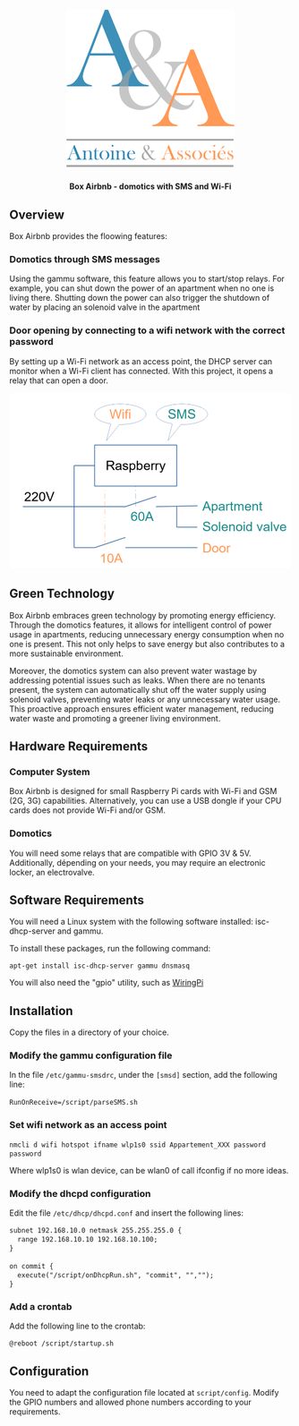 <h1 align="center">
  <br>
  <a href="https://www.associés.fr"><img src="doc/logo.png" alt="Antoine & Associés" width="300"></a>
</h1>

<h4 align="center">Box Airbnb - domotics with SMS and Wi-Fi</h4>

## Overview

Box Airbnb provides the floowing features:

### Domotics through SMS messages

Using the gammu software, this feature allows you to start/stop relays. For example, you can shut down the power of an apartment when no one is living there. Shutting down the power can also trigger the shutdown of water by placing an solenoid valve in the apartment 

### Door opening by connecting to a wifi network with the correct password

By setting up a Wi-Fi network as an access point, the DHCP server can monitor when a Wi-Fi client has connected. With this project, it opens a relay that can open a door.

![schema](doc/schema.png "Principe")

## Green Technology

Box Airbnb embraces green technology by promoting energy efficiency. Through the domotics features, it allows for intelligent control of power usage in apartments, reducing unnecessary energy consumption when no one is present. This not only helps to save energy but also contributes to a more sustainable environment.

Moreover, the domotics system can also prevent water wastage by addressing potential issues such as leaks. When there are no tenants present, the system can automatically shut off the water supply using solenoid valves, preventing water leaks or any unnecessary water usage. This proactive approach ensures efficient water management, reducing water waste and promoting a greener living environment.

## Hardware Requirements

### Computer System

Box Airbnb is designed for small Raspberry Pi cards with Wi-Fi and GSM (2G, 3G) capabilities. Alternatively, you can use a USB dongle if your CPU cards does not provide Wi-Fi and/or GSM.

### Domotics

You will need some relays that are compatible with GPIO 3V & 5V. Additionally, dépending on your needs, you may require an electronic locker, an electrovalve.

## Software Requirements

You will need a Linux system with the following software installed: isc-dhcp-server and gammu.

To install these packages, run the following command:

```shell
apt-get install isc-dhcp-server gammu dnsmasq
```

You will also need the "gpio" utility, such as [WiringPi](https://github.com/orangepi-xunlong/wiringOP "Gpio utility")

## Installation

Copy the files in a directory of your choice.

### Modify the gammu configuration file

In the file `/etc/gammu-smsdrc`, under the `[smsd]` section, add the following line:

`RunOnReceive=/script/parseSMS.sh`

### Set wifi network as an access point

```shell
nmcli d wifi hotspot ifname wlp1s0 ssid Appartement_XXX password password
```
Where wlp1s0 is wlan device, can be wlan0 of call ifconfig if no more ideas. 

### Modify the dhcpd configuration

Edit the file `/etc/dhcp/dhcpd.conf` and insert the following lines:

```
subnet 192.168.10.0 netmask 255.255.255.0 {
  range 192.168.10.10 192.168.10.100;
} 

on commit {
  execute("/script/onDhcpRun.sh", "commit", "","");
}
```

### Add a crontab

Add the following line to the crontab:

```shell
@reboot /script/startup.sh
```

## Configuration

You need to adapt the configuration file located at `script/config`. Modify the GPIO numbers and allowed phone numbers according to your requirements.